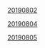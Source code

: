 [20190802](https://github.com/chuanHH/Blog/blob/master/articles/interview/20190802.md)

[20190804](https://github.com/chuanHH/Blog/blob/master/articles/interview/20190804.md)

[20190805](https://github.com/chuanHH/Blog/blob/master/articles/interview/20190805.md)